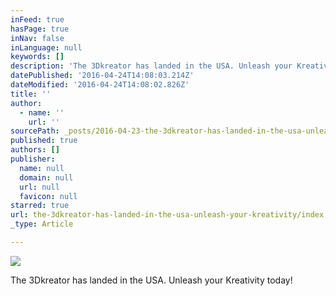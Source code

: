 ```yaml
---
inFeed: true
hasPage: true
inNav: false
inLanguage: null
keywords: []
description: 'The 3Dkreator has landed in the USA. Unleash your Kreativity today!'
datePublished: '2016-04-24T14:08:03.214Z'
dateModified: '2016-04-24T14:08:02.826Z'
title: ''
author:
  - name: ''
    url: ''
sourcePath: _posts/2016-04-23-the-3dkreator-has-landed-in-the-usa-unleash-your-kreativity.md
published: true
authors: []
publisher:
  name: null
  domain: null
  url: null
  favicon: null
starred: true
url: the-3dkreator-has-landed-in-the-usa-unleash-your-kreativity/index.html
_type: Article

---
```

![](https://the-grid-user-content.s3-us-west-2.amazonaws.com/1bbe39fa-cb91-43ad-8382-9644ce64340b.jpg)

The 3Dkreator has landed in the USA. Unleash your Kreativity today!